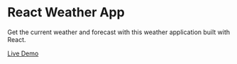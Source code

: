# React Weather App

Get the current weather and forecast with this weather application built with React.

[Live Demo]()
